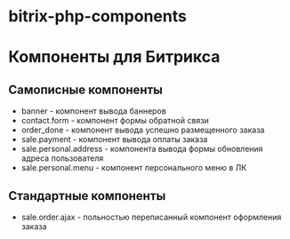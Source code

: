# bitrix-php-components

# Компоненты для Битрикса

## Самописные компоненты 
- banner - компонент вывода баннеров
- contact.form - компонент формы обратной связи
- order_done - компонент вывода успешно размещенного заказа
- sale.payment - компонент вывода оплаты заказа
- sale.personal.address - компонента вывода формы обновления адреса пользователя
- sale.personal.menu - компонент персонального меню в ЛК

## Стандартные компоненты
- sale.order.ajax - польностью переписанный компонент оформления заказа
